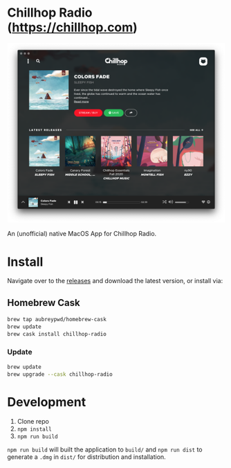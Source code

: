 # Chillhop Radio (https://chillhop.com)

![](screenshot.png)

An (unofficial) native MacOS App for Chillhop Radio.

# Install

Navigate over to the [releases](https://github.com/aubreypwd/chillhop-radio-mac/releases) and download the latest version, or install via:

## Homebrew Cask

```bash
brew tap aubreypwd/homebrew-cask
brew update
brew cask install chillhop-radio
```

### Update

```bash
brew update
brew upgrade --cask chillhop-radio
```

# Development

1. Clone repo
2. `npm install`
3. `npm run build`

`npm run build` will built the application to `build/` and  `npm run dist` to generate a `.dmg` in `dist/` for distribution and installation.
